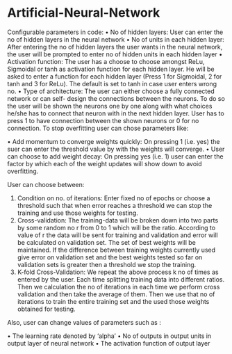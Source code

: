 # Artificial-Neural-Network

Configurable parameters in code:
•	No of hidden layers: User can enter the no of hidden layers in the neural network 
•	No of units in each hidden layer: After entering the no of hidden layers the user wants in the neural network, the user will be prompted to enter no of hidden units in each hidden layer
•	Activation function: The user has a choose to choose amongst ReLu, Sigmoidal or tanh as activation function for each hidden layer. He will be asked to enter a function for each hidden layer (Press 1 for Sigmoidal, 2 for tanh and 3 for ReLu). The default is set to tanh in case user enters wrong no. 
•	Type of architecture: The user can either choose a fully connected network or can self- design the connections between the neurons. To do so the user will be shown the neurons one by one along with what choices he/she has to connect that neuron with in the next hidden layer. User has to press 1 to have connection between the shown neurons or 0 for no connection.
To stop overfitting user can chose parameters like:

•	Add momentum to converge weights quickly: On pressing 1 (i.e. yes) the suer can enter the threshold value by with the weights will converge.
•	User can choose to add weight decay: On pressing yes (i.e. 1) user can enter the factor by which each of the weight updates will show down to avoid overfitting.

User can choose between:
1.	Condition on no. of iterations: Enter fixed no of epochs or choose a threshold such that when error reaches a threshold we can stop the training and use those weights for testing. 
2.	Cross-validation: The training-data will be broken down into two parts by some random no r from 0 to 1 which will be the ratio. According to value of r the data will be sent for training and validation and error will be calculated on validation set. The set of best weights will be maintained. If the difference between training weights currently used give error on validation set and the best weights tested so far on validation sets is greater then a threshold we stop the training.
3.	K-fold Cross-Validation: We repeat the above process k no of times as entered by the user. Each time splitting training data into different ratios. Then we calculation the no of iterations in each time we perform cross validation and then take the average of them. Then we use that no of iterations to train the entire training set and   the used those weights obtained for testing.     

Also, user can change values of parameters such as :   

•	The learning rate denoted by ‘alpha’
•	No of outputs in output units in output layer of neural network
•	The activation function of output layer
